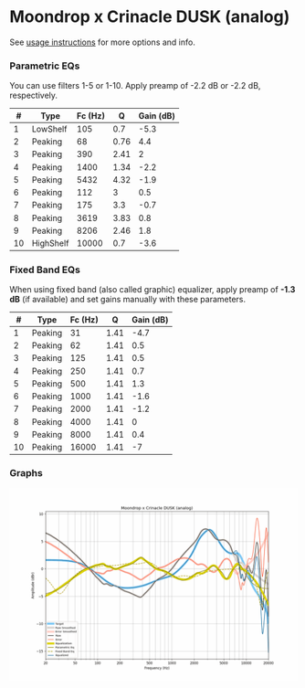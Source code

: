 # Moondrop x Crinacle DUSK (analog)
See [usage instructions](https://github.com/jaakkopasanen/AutoEq#usage) for more options and info.

### Parametric EQs
You can use filters 1-5 or 1-10. Apply preamp of -2.2 dB or -2.2 dB, respectively.

|   # | Type      |   Fc (Hz) |    Q |   Gain (dB) |
|-----|-----------|-----------|------|-------------|
|   1 | LowShelf  |       105 | 0.7  |        -5.3 |
|   2 | Peaking   |        68 | 0.76 |         4.4 |
|   3 | Peaking   |       390 | 2.41 |         2   |
|   4 | Peaking   |      1400 | 1.34 |        -2.2 |
|   5 | Peaking   |      5432 | 4.32 |        -1.9 |
|   6 | Peaking   |       112 | 3    |         0.5 |
|   7 | Peaking   |       175 | 3.3  |        -0.7 |
|   8 | Peaking   |      3619 | 3.83 |         0.8 |
|   9 | Peaking   |      8206 | 2.46 |         1.8 |
|  10 | HighShelf |     10000 | 0.7  |        -3.6 |

### Fixed Band EQs
When using fixed band (also called graphic) equalizer, apply preamp of **-1.3 dB** (if available) and set gains manually with these parameters.

|   # | Type    |   Fc (Hz) |    Q |   Gain (dB) |
|-----|---------|-----------|------|-------------|
|   1 | Peaking |        31 | 1.41 |        -4.7 |
|   2 | Peaking |        62 | 1.41 |         0.5 |
|   3 | Peaking |       125 | 1.41 |         0.5 |
|   4 | Peaking |       250 | 1.41 |         0.7 |
|   5 | Peaking |       500 | 1.41 |         1.3 |
|   6 | Peaking |      1000 | 1.41 |        -1.6 |
|   7 | Peaking |      2000 | 1.41 |        -1.2 |
|   8 | Peaking |      4000 | 1.41 |         0   |
|   9 | Peaking |      8000 | 1.41 |         0.4 |
|  10 | Peaking |     16000 | 1.41 |        -7   |

### Graphs
![](./Moondrop%20x%20Crinacle%20DUSK%20(analog).png)
